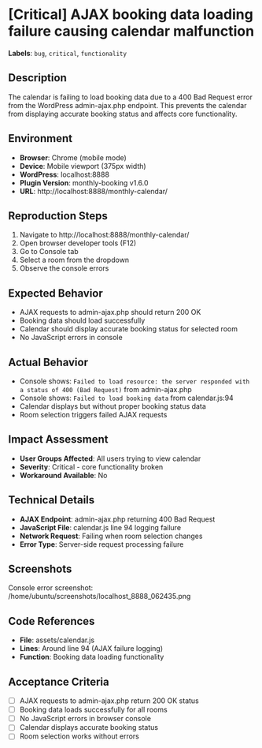 # [Critical] AJAX booking data loading failure causing calendar malfunction

**Labels**: `bug`, `critical`, `functionality`

## Description
The calendar is failing to load booking data due to a 400 Bad Request error from the WordPress admin-ajax.php endpoint. This prevents the calendar from displaying accurate booking status and affects core functionality.

## Environment
- **Browser**: Chrome (mobile mode)
- **Device**: Mobile viewport (375px width)
- **WordPress**: localhost:8888
- **Plugin Version**: monthly-booking v1.6.0
- **URL**: http://localhost:8888/monthly-calendar/

## Reproduction Steps
1. Navigate to http://localhost:8888/monthly-calendar/
2. Open browser developer tools (F12)
3. Go to Console tab
4. Select a room from the dropdown
5. Observe the console errors

## Expected Behavior
- AJAX requests to admin-ajax.php should return 200 OK
- Booking data should load successfully
- Calendar should display accurate booking status for selected room
- No JavaScript errors in console

## Actual Behavior
- Console shows: `Failed to load resource: the server responded with a status of 400 (Bad Request)` from admin-ajax.php
- Console shows: `Failed to load booking data` from calendar.js:94
- Calendar displays but without proper booking status data
- Room selection triggers failed AJAX requests

## Impact Assessment
- **User Groups Affected**: All users trying to view calendar
- **Severity**: Critical - core functionality broken
- **Workaround Available**: No

## Technical Details
- **AJAX Endpoint**: admin-ajax.php returning 400 Bad Request
- **JavaScript File**: calendar.js line 94 logging failure
- **Network Request**: Failing when room selection changes
- **Error Type**: Server-side request processing failure

## Screenshots
Console error screenshot: /home/ubuntu/screenshots/localhost_8888_062435.png

## Code References
- **File**: assets/calendar.js
- **Lines**: Around line 94 (AJAX failure logging)
- **Function**: Booking data loading functionality

## Acceptance Criteria
- [ ] AJAX requests to admin-ajax.php return 200 OK status
- [ ] Booking data loads successfully for all rooms
- [ ] No JavaScript errors in browser console
- [ ] Calendar displays accurate booking status
- [ ] Room selection works without errors
